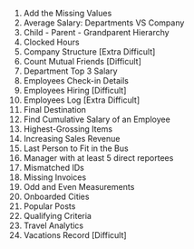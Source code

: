 1. Add the Missing Values
2. Average Salary: Departments VS Company
3. Child - Parent - Grandparent Hierarchy
4. Clocked Hours
5. Company Structure [Extra Difficult]
6. Count Mutual Friends [Difficult]
7. Department Top 3 Salary
8. Employees Check-in Details
9. Employees Hiring [Difficult]
10. Employees Log [Extra Difficult]
11. Final Destination
12. Find Cumulative Salary of an Employee
13. Highest-Grossing Items
14. Increasing Sales Revenue
15. Last Person to Fit in the Bus
16. Manager with at least 5 direct reportees
17. Mismatched IDs
18. Missing Invoices
19. Odd and Even Measurements
20. Onboarded Cities
21. Popular Posts
22. Qualifying Criteria
23. Travel Analytics
24. Vacations Record [Difficult]